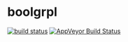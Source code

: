 # boolgrpl

[![build status](http://img.shields.io/travis/Balou9/boolgrpl.svg?style=flat)](https://travis-ci.org/Balou9/boolgrpl) [![AppVeyor Build Status](https://ci.appveyor.com/api/projects/status/github/Balou9/boolgrpl?branch=master&svg=true)](https://ci.appveyor.com/project/Balou9/boolgrpl)
